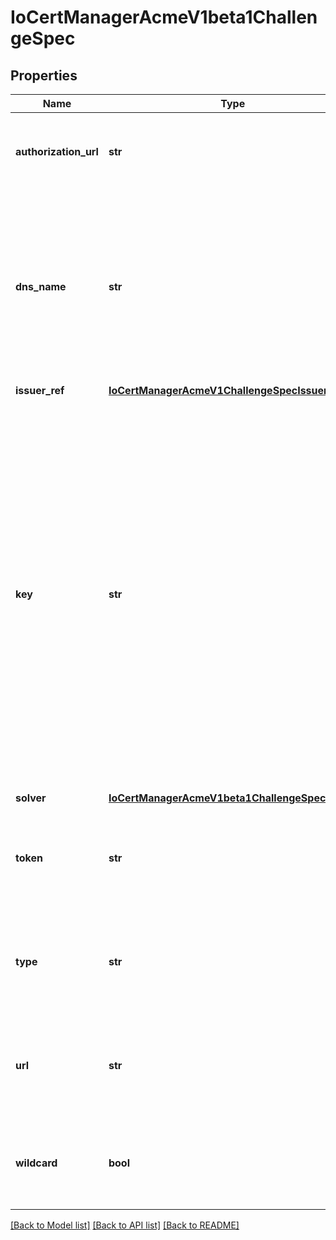 # IoCertManagerAcmeV1beta1ChallengeSpec

## Properties
Name | Type | Description | Notes
------------ | ------------- | ------------- | -------------
**authorization_url** | **str** | The URL to the ACME Authorization resource that this challenge is a part of. | 
**dns_name** | **str** | dnsName is the identifier that this challenge is for, e.g. example.com. If the requested DNSName is a &#39;wildcard&#39;, this field MUST be set to the non-wildcard domain, e.g. for &#x60;*.example.com&#x60;, it must be &#x60;example.com&#x60;. | 
**issuer_ref** | [**IoCertManagerAcmeV1ChallengeSpecIssuerRef**](IoCertManagerAcmeV1ChallengeSpecIssuerRef.md) |  | 
**key** | **str** | The ACME challenge key for this challenge For HTTP01 challenges, this is the value that must be responded with to complete the HTTP01 challenge in the format: &#x60;&lt;private key JWK thumbprint&gt;.&lt;key from acme server for challenge&gt;&#x60;. For DNS01 challenges, this is the base64 encoded SHA256 sum of the &#x60;&lt;private key JWK thumbprint&gt;.&lt;key from acme server for challenge&gt;&#x60; text that must be set as the TXT record content. | 
**solver** | [**IoCertManagerAcmeV1beta1ChallengeSpecSolver**](IoCertManagerAcmeV1beta1ChallengeSpecSolver.md) |  | 
**token** | **str** | The ACME challenge token for this challenge. This is the raw value returned from the ACME server. | 
**type** | **str** | The type of ACME challenge this resource represents. One of \&quot;HTTP-01\&quot; or \&quot;DNS-01\&quot;. | 
**url** | **str** | The URL of the ACME Challenge resource for this challenge. This can be used to lookup details about the status of this challenge. | 
**wildcard** | **bool** | wildcard will be true if this challenge is for a wildcard identifier, for example &#39;*.example.com&#39;. | [optional] 

[[Back to Model list]](../README.md#documentation-for-models) [[Back to API list]](../README.md#documentation-for-api-endpoints) [[Back to README]](../README.md)


